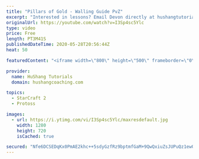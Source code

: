 ```yaml
---
title: "Pillars of Gold - Walling Guide PvZ"
excerpt: "Interested in lessons? Email Devon directly at hushangtutorials@outlook.com ------------------------------------------------------------------------------------------------------- Want to support HuShang Tutorials directly? Patreon is a website where you can contribute a monthly donation that will help"
originalUrl: https://youtube.com/watch?v=I3Sp4sc5Ylc
type: video
price: Free
length: PT3M41S
publishedDateTime: 2020-05-28T20:56:44Z
heat: 50

featuredContent: "<iframe width=\"800\" height=\"500\" frameborder=\"0\" src=\"https://www.youtube.com/embed/I3Sp4sc5Ylc\" allow=\"accelerometer; autoplay; encrypted-media; gyroscope; picture-in-picture\" allowfullscreen></iframe>"

provider:
  name: HuShang Tutorials
  domain: hushangcoaching.com

topics:
  - StarCraft 2
  - Protoss

images:
  - url: https://i.ytimg.com/vi/I3Sp4sc5Ylc/maxresdefault.jpg
    width: 1280
    height: 720
    isCached: true

secured: "Nfe6DCSEDqKx0PmAE2khc++5sdyGzfRz9bptmfGaM+9QwQxiuZsJUPuQz1ewOLoFfkBUnddzqpDILMu6/0oSS2nfXKvNf7TvVmCaicAVYtzdI75oJ4AMVOo2gkpsv8vBfWU3UGhwYI4Cr5sygPPifIC8ciULiuJDknFoC7P87LaFDp5b2D7QHVyQ8ncKJ+1Kz9Sqwk8zD105puNBsMC0ywVJ7l8WKFtUXIWywvyIPmo/6/J2n5NqGDa9A6py4UAUxq21UM7v0t7YUf09DealHEJvIjkjgGhsVcoUzBrqZ7LeEttmCXC/hCPIfwz1OFb7zMtoEMGgFFaY2DQq/umTnX6ErldkJiCNIDLm5jkh0Cb6XzfIK9bwQlDpFCG9hB9EdNbEkFGu9Eu8AM+BhIzPWiQUJnZwz+yekkpefYPaHsY=;mq6ia6SyhLMafwbQwe+b6A=="
---
```


